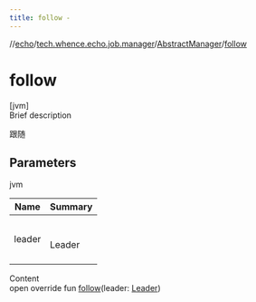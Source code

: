 ```yaml
---
title: follow -
---
```

//[echo](../../index.md)/[tech.whence.echo.job.manager](../index.md)/[AbstractManager](index.md)/[follow](follow.md)



# follow  
[jvm]  
Brief description  


跟随



## Parameters  
  
jvm  
  
|  Name|  Summary| 
|---|---|
| leader| <br><br>Leader<br><br>
  
  
Content  
open override fun [follow](follow.md)(leader: [Leader](../../tech.whence.echo.job.manager.management/-leader/index.md))  



